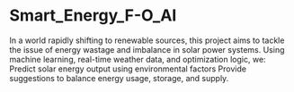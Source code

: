 # Smart_Energy_F-O_AI
In a world rapidly shifting to renewable sources, this project aims to tackle the issue of energy wastage and imbalance in solar power systems. Using machine learning, real-time weather data, and optimization logic, we:  Predict solar energy output using environmental factors  Provide suggestions to balance energy usage, storage, and supply.

